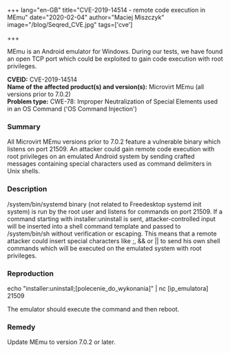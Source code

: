 +++
lang="en-GB"
title="CVE-2019-14514 - remote code execution in MEmu"
date="2020-02-04"
author="Maciej Miszczyk"
image="/blog/Seqred_CVE.jpg"
tags=['cve']

+++

MEmu is an Android emulator for Windows. During our tests, we have found
an open TCP port which could be exploited to gain code execution with
root privileges.

**CVEID:** CVE-2019-14514\
**Name of the affected product(s) and version(s):** Microvirt MEmu (all
versions prior to 7.0.2)\
**Problem type:** CWE-78: Improper Neutralization of Special Elements
used in an OS Command ('OS Command Injection')

### Summary

All Microvirt MEmu versions prior to 7.0.2 feature a vulnerable binary
which listens on port 21509. An attacker could gain remote code
execution with root privileges on an emulated Android system by sending
crafted messages containing special characters used as command
delimiters in Unix shells.

### Description

/system/bin/systemd binary (not related to Freedesktop systemd init
system) is run by the root user and listens for commands on port 21509.
If a command starting with installer:uninstall is sent,
attacker-controlled input will be inserted into a shell command template
and passed to /system/bin/sh without verification or escaping. This
means that a remote attacker could insert special characters like ;, &&
or \|\| to send his own shell commands which will be executed on the
emulated system with root privileges.

### Reproduction

echo "installer:uninstall;\[polecenie_do_wykonania\]" \| nc
\[ip_emulatora\] 21509

The emulator should execute the command and then reboot.

### Remedy

Update MEmu to version 7.0.2 or later.